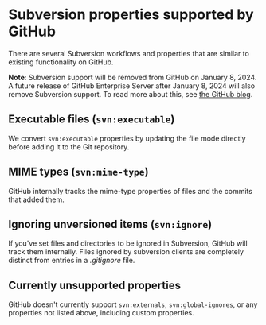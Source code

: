 # Subversion properties supported by GitHub

There are several Subversion workflows and properties that are similar to existing functionality on GitHub.

<div class="ghd-spotlight ghd-spotlight-note border rounded-1 my-3 p-3 f5 color-border-accent-emphasis color-bg-accent">

**Note**: Subversion support will be removed from GitHub
on January 8, 2024. A future release of GitHub Enterprise Server after January 8, 2024
will also remove Subversion support. To read more about this, see [the GitHub blog][svn-sunset-blog].

[svn-sunset-blog]: https://github.blog/2023-01-20-sunsetting-subversion-support/

</div>

## Executable files (`svn:executable`)

We convert `svn:executable` properties by updating the file mode directly before adding it to the Git repository.

## MIME types (`svn:mime-type`)

GitHub internally tracks the mime-type properties of files and the commits that added them.

## Ignoring unversioned items (`svn:ignore`)

If you've set files and directories to be ignored in Subversion, GitHub will track them internally. Files ignored by subversion clients are completely distinct from entries in a _.gitignore_ file.

## Currently unsupported properties

GitHub doesn't currently support `svn:externals`, `svn:global-ignores`, or any properties not listed above, including custom properties.
